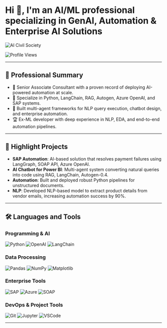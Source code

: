 # Hi 👋, I'm an AI/ML professional specializing in GenAI, Automation & Enterprise AI Solutions

![AI Civil Society](https://www.mott.org/wp-content/uploads/2022/08/AI_Civil-Society-e1659979343642-1000x704.png)

![Profile Views](https://komarev.com/ghpvc/?username=your-github-username&label=Profile%20views&color=0e75b6&style=flat)

---

## 💬 Professional Summary
- 🚀 Senior Associate Consultant with a proven record of deploying AI-powered automation at scale.
- 🤖 Specialize in Python, LangChain, RAG, Autogen, Azure OpenAI, and SAP systems.
- 🧠 Built multi-agent frameworks for NLP query execution, chatbot design, and enterprise automation.
- 🏆 Ex-ML developer with deep experience in NLP, EDA, and end-to-end automation pipelines.

---

## 🚀 Highlight Projects

- **SAP Automation**: AI-based solution that resolves payment failures using LangGraph, SOAP API, Azure OpenAI.
- **AI Chatbot for Power BI**: Multi-agent system converting natural queries into code using RAG, LangChain, Autogen-0.4.
- **Automation**: Built and deployed robust Python pipelines for unstructured documents.
- **NLP**: Developed NLP-based model to extract product details from vendor emails, increasing automation success by 90%.

---

## 🛠️ Languages and Tools

### Programming & AI
![Python](https://img.shields.io/badge/-Python-3776ab?style=flat-square&logo=python&logoColor=white)
![OpenAI](https://img.shields.io/badge/OpenAI-1A1A1A?style=flat-square&logo=openai&logoColor=white)
![LangChain](https://img.shields.io/badge/LangChain-6A5ACD?style=flat-square&logo=langchain&logoColor=white)

### Data Processing
![Pandas](https://img.shields.io/badge/Pandas-150458?style=flat-square&logo=pandas&logoColor=white)
![NumPy](https://img.shields.io/badge/NumPy-013243?style=flat-square&logo=numpy&logoColor=white)
![Matplotlib](https://img.shields.io/badge/Matplotlib-003366?style=flat-square&logo=matplotlib&logoColor=white)

### Enterprise Tools
![SAP](https://img.shields.io/badge/SAP-0A7A8C?style=flat-square&logo=sap&logoColor=white)
![Azure](https://img.shields.io/badge/Azure-0061F2?style=flat-square&logo=microsoft-azure&logoColor=white)
![SOAP](https://img.shields.io/badge/SOAP-006B3F?style=flat-square&logo=w3c&logoColor=white)

### DevOps & Project Tools
![Git](https://img.shields.io/badge/Git-F05032?style=flat-square&logo=git&logoColor=white)
![Jupyter](https://img.shields.io/badge/Jupyter-F37626?style=flat-square&logo=jupyter&logoColor=white)
![VSCode](https://img.shields.io/badge/VSCode-007ACC?style=flat-square&logo=visual-studio-code&logoColor=white)

---

